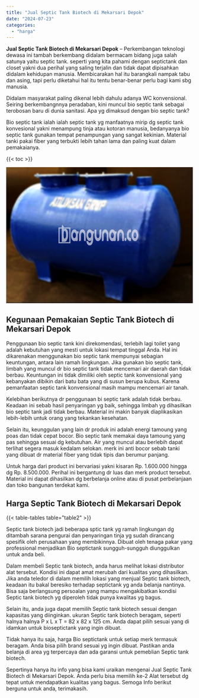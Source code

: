 ```yaml
---
title: "Jual Septic Tank Biotech di Mekarsari Depok"
date: "2024-07-23"
categories: 
  - "harga"
---
```


**Jual Septic Tank Biotech di Mekarsari Depok** – Perkembangan teknologi dewasa ini tambah berkembang didalam bermacam bidang juga salah satunya yaitu septic tank. seperti yang kita pahami dengan septictank dan closet yakni dua perihal yang saling terjalin dan tidak dapat dipisahkan didalam kehidupan manusia. Membicarakan hal itu barangkali nampak tabu dan asing, tapi perlu diketahui hal itu tentu benar-benar perlu bagi kami sbg manusia.

Didalam masyarakat paling dikenal lebih dahulu adanya WC konvensional. Seiring berkembangnnya peradaban, kini muncul bio septic tank sebagai terobosan baru di dunia sanitasi. Apa yg dimaksud dengan bio septic tank?

Bio septic tank ialah ialah septic tank yg manfaatnya mirip dg septic tank konvesional yakni menampung tinja atau kotoran manusia, bedanyanya bio septic tank gunakan tempat penampungan yang sangat kekinian. Material tanki pakai fiber yang terbukti lebih tahan lama dan paling kuat dalam pemakaianya.

{{< toc >}}

![Jual Septic Tank Biotech di Mekarsari Depok](/images/jual-bio-septictank-09.png)

## Kegunaan Pemakaian Septic Tank Biotech di Mekarsari Depok

Penggunaan bio septic tank kini direkomendasi, terlebih lagi toilet yang adalah kebutuhan yang mesti untuk lokasi tempat tinggal Anda. Hal ini dikarenakan menggunakan bio septic tank mempunyai sebagian keuntungan, antara lain ramah lingkungan. Jika gunakan bio septic tank, limbah yang muncul dr bio septic tank tidak mencemari air daerah dan tidak berbau. Keuntungan ini tidak dimiliki oleh septic tank konvensional yang kebanyakan dibikin dari batu bata yang di susun berupa kubus. Karena pemanfaatan septic tank konvensional masih mampu mencemari air tanah.

Kelebihan berikutnya dr penggunaan bi septic tank adalah tidak berbau. Keadaan ini sebab hasil penyaringan yg baik, sehingga limbah yg dihasilkan bio septic tank jadi tidak berbau. Material ini makin banyak diaplikasikan lebih-lebih untuk orang yang tekankan kesehatan.

Selain itu, keunggulan yang lain dr produk ini adalah energi tamoung yang poas dan tidak cepat bocor. Bio septic tank memakai daya tamoung yang pas sehingga sesuai dg kebutuhan. Air yang muncul atau berlebih dapat terlihat segera masuk kedalam selokan. merk ini anti bocor sebab tanki yang dibuat dr material fiber yang tidak tipis dan berumur panjang.

Untuk harga dari product ini bervariasi yakni kisaran Rp. 1.600.000 hingga dg Rp. 8.500.000. Perihal ini bergantung dr luas dan merk product tersebut. Material ini dapat dihasilkan dg berbelanja online atau di pusat perbelanjaan dan toko bangunan terdekat kami.

## Harga Septic Tank Biotech di Mekarsari Depok

{{< table-tables table="table2" >}}

Septic tank biotech jadi beberapa sptic tank yg ramah lingkungan dg ditambah sarana pengurai dan penyaringan tinja yg sudah dirancang spesifik oleh perusahaan yang membikinnya. Dibuat oleh tenaga pakar yang professional menjadikan Bio septictank sungguh-sungguh diunggulkan untuk anda beli.

Dalam membeli Septic tank biotech, anda harus melihat lokasi distributor alat tersebut. Kondisi ini dapat amat merubah dari kualitas yang dihasilkan. Jika anda teledor di dalam memilih lokasi yang menjual Septic tank biotech, keadaan itu bakal beresiko terhadap septictank yg anda belanja nantinya. Bisa saja berlangsung persoalan yang mampu mengakibatkan kondisi Septic tank biotech yg diperoleh tidak punya kwalitas yg bagus.

Selain itu, anda juga dapat memilih Septic tank biotech sesuai dengan kapasitas yang diinginkan. ukuran Septic tank biotech beragam, seperti halnya halnya P x L x T = 82 x 82 x 125 cm. Anda dapat pilih sesuai yang di idamkan untuk bioseptictank yang ingin dibuat.

Tidak hanya itu saja, harga Bio septictank untuk setiap merk termasuk beragam. Anda bisa pilih brand sesuai yg ingin dibuat. Pastikan anda belanja di area yg terpercaya dan ada garansi untuk pemeblian Septic tank biotech.

Sepertinya hanya itu info yang bisa kami uraikan mengenai Jual Septic Tank Biotech di Mekarsari Depok. Anda perlu bisa memilih ke-2 Alat tersebut dg tepat untuk mendapatkan kualitas yang bagus. Semoga Info berikut berguna untuk anda, terimakasih.
